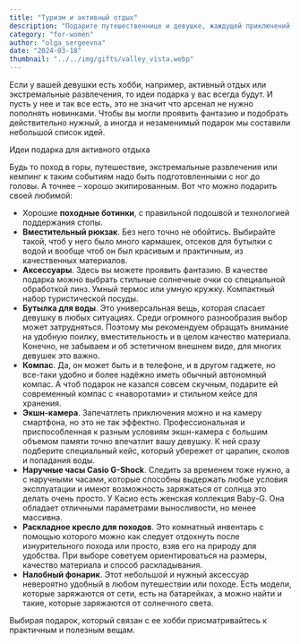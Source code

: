 ```yaml
---
title: "Туризм и активный отдых"
description: "Подарите путешественнице и девушке, жаждущей приключений практичный и незаменимый инвентарь!"
category: "for-women"
author: "olga_sergeevna"
date: "2024-03-18"
thumbnail: "../../img/gifts/valley_vista.webp"
---
```


Если у вашей девушки есть хобби, например, активный отдых или экстремальные развлечения, то идеи подарка у вас  всегда будут. И пусть 
у нее и так все есть, это не значит что арсенал не нужно пополнять новинками. Чтобы вы могли проявить фантазию и подобрать действительно нужный, а иногда и незаменимый подарок мы составили небольшой список идей.

Идеи подарка для активного отдыха 

Будь то поход в горы, путешествие, экстремальные развлечения или кемпинг к таким событиям надо быть подготовленными с ног до головы. А точнее – хорошо экипированным. Вот что можно подарить своей любимой:

- Хорошие **походные ботинки**, с правильной подошвой и технологией поддержания стопы. 
- **Вместительный рюкзак**. Без него точно не обойтись. Выбирайте такой, чтоб у него было много кармашек, отсеков для бутылки с водой и вообще чтоб он был красивым и практичным, из качественных материалов. 
- **Аксессуары**. Здесь вы можете проявить фантазию. В качестве подарка можно выбрать стильные солнечные очки со специальной обработкой линз. Умный термос или умную кружку. Компактный набор туристической посуды.
- **Бутылка для воды**. Это универсальная вещь, которая спасает девушку в любых ситуациях. Среди огромного разнообразия выбор может затрудняться. Поэтому мы рекомендуем обращать внимание на удобную поилку, вместительность и в целом качество материала. Конечно, не забываем и об эстетичном внешнем виде, для многих девушек это важно.
- **Компас**. Да, он может быть и в телефоне, и в другом гаджете, но все-таки удобно и более надёжно иметь обычный автономный компас. А чтоб подарок не казался совсем скучным, подарите ей современный компас с «наворотами» и стильном кейсе для хранения.
- **Экшн-камера**. Запечатлеть приключения можно и на камеру смартфона, но это не так эффектно. Профессиональная и приспособленная к разным условиям экшн-камера с большим объемом памяти точно впечатлит вашу девушку. К ней сразу подберите специальный кейс, который убережет от царапин, сколов и попадания воды. 
- **Наручные часы Casio G-Shock**. Следить за временем тоже нужно, а с наручными часами, которые способны выдержать любые условия эксплуатации и имеют возможность заряжаться от солнца это делать очень просто. У Касио есть женская коллекция Baby-G. Она обладает отличными параметрами выносливости, но менее массивна.
- **Раскладное кресло для походов**. Это комнатный инвентарь с помощью которого можно как следует отдохнуть после изнурительного похода или просто, взяв его на природу для удобства. При выборе советуем ориентироваться на размеры,  качество материала и способ раскладывания. 
- **Налобный фонарик**. Этот небольшой и нужный аксессуар невероятно удобный в любом путешествии или походе. Есть модели, которые заряжаются от сети, есть на батарейках, а можно найти и такие, которые заряжаются от солнечного света.

Выбирая подарок, который связан с ее хобби присматривайтесь к практичным и полезным вещам. 

